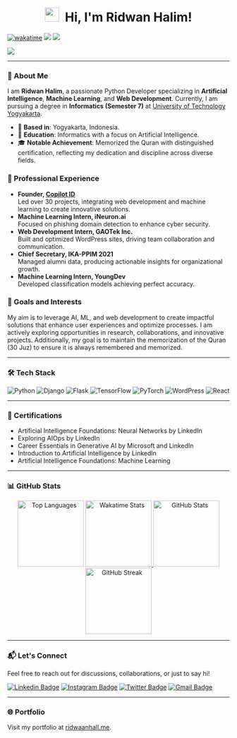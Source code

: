<h1 align="center">
  <img src="https://tva1.sinaimg.cn/large/e6c9d24egy1h1571l0uucg205k05egri.gif" width="32" />&nbsp;
  Hi, I'm Ridwan Halim!
</h1>

[![wakatime](https://wakatime.com/badge/user/018b799e-de53-4f7a-bb65-edc2df9f26d8.svg)](https://wakatime.com/@018b799e-de53-4f7a-bb65-edc2df9f26d8)
[![](https://komarev.com/ghpvc/?username=ridwaanhall&color=blue&label=Profile%20Views)](https://github.com/ridwaanhall)
[![](https://img.shields.io/github/followers/ridwaanhall?label=GitHub%20Followers)](https://github.com/ridwaanhall)

<a href="https://wakatime.com"><img src="https://wakatime.com/share/@ridwaanhall/814541a6-1677-46dc-ba38-6bbec125c7b1.png" /></a>

---

### 🚀 About Me

I am **Ridwan Halim**, a passionate Python Developer specializing in **Artificial Intelligence**, **Machine Learning**, and **Web Development**. Currently, I am pursuing a degree in **Informatics (Semester 7)** at [University of Technology Yogyakarta](https://uty.ac.id/).

- 📍 **Based in**: Yogyakarta, Indonesia.  
- 🏫 **Education**: Informatics with a focus on Artificial Intelligence.  
- 🎓 **Notable Achievement**: Memorized the Quran with distinguished certification, reflecting my dedication and discipline across diverse fields.  

### 💼 Professional Experience

- **Founder, [Copilot ID](https://github.com/copilot-id)**  
  Led over 30 projects, integrating web development and machine learning to create innovative solutions.  
- **Machine Learning Intern, iNeuron.ai**  
  Focused on phishing domain detection to enhance cyber security.  
- **Web Development Intern, GAOTek Inc.**  
  Built and optimized WordPress sites, driving team collaboration and communication.  
- **Chief Secretary, IKA-PPIM 2021**  
  Managed alumni data, producing actionable insights for organizational growth.  
- **Machine Learning Intern, YoungDev**  
  Developed classification models achieving perfect accuracy.  

### 🌟 Goals and Interests

My aim is to leverage AI, ML, and web development to create impactful solutions that enhance user experiences and optimize processes. I am actively exploring opportunities in research, collaborations, and innovative projects. Additionally, my goal is to maintain the memorization of the Quran (30 Juz) to ensure it is always remembered and memorized.

---

### 🛠 Tech Stack

![Python](https://img.shields.io/badge/-Python-05122A?style=flat&logo=python)
![Django](https://img.shields.io/badge/-Django-05122A?style=flat&logo=django)
![Flask](https://img.shields.io/badge/-Flask-05122A?style=flat&logo=flask)
![TensorFlow](https://img.shields.io/badge/-TensorFlow-05122A?style=flat&logo=tensorflow)
![PyTorch](https://img.shields.io/badge/-PyTorch-05122A?style=flat&logo=pytorch)
![WordPress](https://img.shields.io/badge/-WordPress-05122A?style=flat&logo=wordpress)
![React](https://img.shields.io/badge/-React-05122A?style=flat&logo=react)

---

### 📜 Certifications

- Artificial Intelligence Foundations: Neural Networks by LinkedIn  
- Exploring AIOps by LinkedIn  
- Career Essentials in Generative AI by Microsoft and LinkedIn  
- Introduction to Artificial Intelligence by LinkedIn  
- Artificial Intelligence Foundations: Machine Learning  

---

### 📊 GitHub Stats

<div align="center">

<span>
    <img height="150" src="https://github-readme-stats.vercel.app/api/top-langs/?username=ridwaanhall&layout=compact&hide=php&langs_count=6" alt="Top Languages" />
</span>

<span>
    <a href="https://wakatime.com/@ridwaanhall">
        <img height="150" src="https://github-readme-stats.vercel.app/api/wakatime?username=ridwaanhall&layout=compact&langs_count=6" alt="Wakatime Stats" />
    </a>
</span>

<span>
    <a href="https://github.com/ridwaanhall?tab=repositories&q=&type=&language=&sort=stargazers">
        <img height="150" src="https://github-readme-stats.vercel.app/api?username=ridwaanhall&show_icons=true&count_private=true&hide=contribs" alt="GitHub Stats" />
    </a>
</span>

<span>
    <img src="https://github-readme-streak-stats.herokuapp.com/?user=ridwaanhall" height="150" alt="GitHub Streak" />
</span>

</div>

---

### 📬 Let's Connect

Feel free to reach out for discussions, collaborations, or just to say hi!


[![Linkedin Badge](https://img.shields.io/badge/-Ridwan%20Halim-0e76a8?style=flat&labelColor=0e76a8&logo=linkedin&logoColor=white)](https://www.linkedin.com/in/ridwaanhall/)
[![Instagram Badge](https://img.shields.io/badge/-@ridwaanhall-e84393?style=flat&labelColor=e84393&logo=instagram&logoColor=white)](https://instagram.com/ridwaanhall)
[![Twitter Badge](https://img.shields.io/badge/-@ridwaanhall-1ca0f1?style=flat&labelColor=1ca0f1&logo=twitter&logoColor=white)](https://twitter.com/ridwaanhall)
[![Gmail Badge](https://img.shields.io/badge/-ridwaanhall.dev@gmail.com-c0392b?style=flat&labelColor=c0392b&logo=gmail&logoColor=white)](mailto:ridwaanhall.dev@gmail.com)

---

### 🌐 Portfolio

Visit my portfolio at [ridwaanhall.me](https://ridwaanhall.me/).
